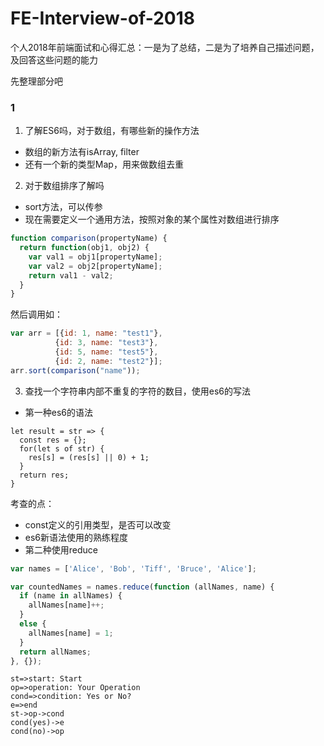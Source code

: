 # FE-Interview-of-2018
个人2018年前端面试和心得汇总：一是为了总结，二是为了培养自己描述问题，及回答这些问题的能力

先整理部分吧
### 1
1. 了解ES6吗，对于数组，有哪些新的操作方法
- 数组的新方法有isArray, filter
- 还有一个新的类型Map，用来做数组去重

2. 对于数组排序了解吗
- sort方法，可以传参
- 现在需要定义一个通用方法，按照对象的某个属性对数组进行排序
```javascript
function comparison(propertyName) {
  return function(obj1, obj2) {
    var val1 = obj1[propertyName];
    var val2 = obj2[propertyName];
    return val1 - val2;
  }
}
```
然后调用如：
```js
var arr = [{id: 1, name: "test1"},
          {id: 3, name: "test3"},
          {id: 5, name: "test5"},
          {id: 2, name: "test2"}];
arr.sort(comparison("name"));
```

3. 查找一个字符串内部不重复的字符的数目，使用es6的写法
- 第一种es6的语法
```es6
let result = str => {
  const res = {};
  for(let s of str) {
    res[s] = (res[s] || 0) + 1;
  }
  return res;
}
```
考查的点：
- const定义的引用类型，是否可以改变
- es6新语法使用的熟练程度
- 第二种使用reduce
```js
var names = ['Alice', 'Bob', 'Tiff', 'Bruce', 'Alice'];

var countedNames = names.reduce(function (allNames, name) { 
  if (name in allNames) {
    allNames[name]++;
  }
  else {
    allNames[name] = 1;
  }
  return allNames;
}, {});
```


```flow
st=>start: Start
op=>operation: Your Operation
cond=>condition: Yes or No?
e=>end
st->op->cond
cond(yes)->e
cond(no)->op
```
